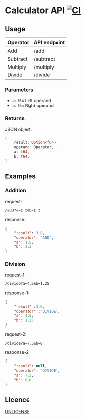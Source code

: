 # Calculator API [![CI](https://github.com/Lfu001/calculator-api/actions/workflows/rust.yml/badge.svg)](https://github.com/Lfu001/calculator-api/actions/workflows/rust.yml)

## Usage

| Operator | API endpoint |
| -------- | ------------ |
| Add      | /add         |
| Subtract | /subtract    |
| Multiply | /multiply    |
| Divide   | /divide      |

### Parameters

- `a`: `f64` Left operand
- `b`: `f64` Right operand

### Returns

JSON object.

```rust
{
    result: Option<f64>,
    operand: Operator,
    a: f64,
    b: f64,
}
```

## Examples

### Addition

request:

```text
/add?a=1.5&b=2.3
```

response:

```json
{
    "result": 3.8,
    "operator": "ADD",
    "a": 1.5,
    "b": 2.3
}
```

### Division

request-1:

```text
/divide?a=4.5&b=1.25
```

response-1:

```json
{
    "result" :3.6,
    "operator" :"DIVIDE",
    "a": 4.5,
    "b": 1.25
}
```

request-2:

```text
/divide?a=7.3&b=0
```

response-2:

```json
{
    "result": null,
    "operator": "DIVIDE",
    "a": 7.3,
    "b": 0.0
}
```

## Licence

[UNLICENSE](UNLICENSE)
